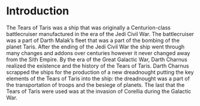 # Introduction

The Tears of Taris was a ship that was originally a Centurion-class battlecruiser manufactured in the era of the Jedi Civil War.
The battlecruiser was a part of Darth Malak’s fleet that was a part of the bombing of the planet Taris.
After the ending of the Jedi Civil War the ship went through many changes and addons over centuries however it never changed away from the Sith Empire.
By the era of the Great Galactic War, Darth Charnus realized the existence and the history of the Tears of Taris.
Darth Charnus scrapped the ships for the production of a new dreadnought putting the key elements of the Tears of Taris into the ship: the dreadnought was a part of the transportation of troops and the besiege of planets.
The last that the Tears of Taris were used was at the invasion of Corellia during the Galactic War.
